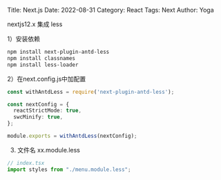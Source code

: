 Title: Next.js
Date: 2022-08-31
Category: React
Tags: Next
Author: Yoga

nextjs12.x 集成 less

1）安装依赖

```bash
npm install next-plugin-antd-less
npm install classnames
npm install less-loader
```

2）在next.config.js中加配置

```ts
const withAntdLess = require('next-plugin-antd-less');

const nextConfig = {
  reactStrictMode: true,
  swcMinify: true,
};

module.exports = withAntdLess(nextConfig);
```

3) 文件名 xx.module.less
```ts
// index.tsx
import styles from "./menu.module.less";
```